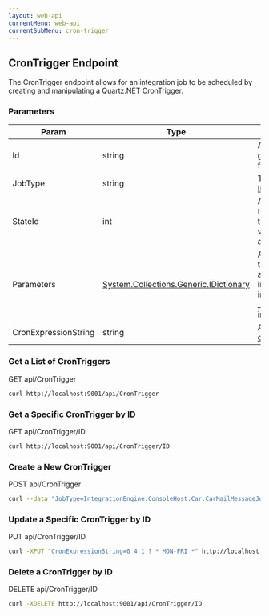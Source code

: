 ```yaml
---
layout: web-api
currentMenu: web-api
currentSubMenu: cron-trigger
---
```


## CronTrigger Endpoint

The CronTrigger endpoint allows for an integration job to be scheduled by creating and manipulating a Quartz.NET CronTrigger.

### Parameters

<div class="table-responsive">
<table class="table table-bordered">
<thead><tr><th>Param</th><th>Type</th><th>Details</th></tr></thead>
<tbody>
    <tr><td>Id</td><td><span class="label label-info">string</span></td>
        <td>A unique, auto-generated identifier for the trigger.</td>
    </tr>
    <tr><td>JobType</td><td><span class="label label-info">string</span></td>
        <td>The <a href="http://msdn.microsoft.com/en-us/library/system.type.fullname%28v=vs.110%29.aspx">FullName</a> of an <a href="integration-jobs.html">Integration Job</a> type.</td>
    </tr>
    <tr><td>StateId</td><td><span class="label label-danger">int</span></td>
        <td>An integer identifier that sets the state of the trigger. Valid values are 0 (active) and 1 (paused).</td>
    </tr>
    <tr>
        <td>Parameters</td>
        <td><a href="https://msdn.microsoft.com/en-us/library/s4ys34ea%28v=vs.110%29.aspx">System.Collections.Generic.IDictionary<string,string></a></td>
        <td>A key/value object that is made available to integration jobs that implement the _IParameterizedJob_ interface.</td>
    </tr>
    <tr><td>CronExpressionString</td><td><span class="label label-info">string</span></td>
    <td>A valid <a href="http://en.wikipedia.org/wiki/Cron#CRON_expression">cron expression</a>.</td>
    </tr>
</tbody>
</table>
</div>

### Get a List of CronTriggers
GET api/CronTrigger
```sh
curl http://localhost:9001/api/CronTrigger
```

### Get a Specific CronTrigger by ID
GET api/CronTrigger/ID
```sh
curl http://localhost:9001/api/CronTrigger/ID
```

### Create a New CronTrigger
POST api/CronTrigger
```sh
curl --data "JobType=IntegrationEngine.ConsoleHost.Car.CarMailMessageJob&CronExpressionString=0 3 4 ? * MON-FRI *&TimeZoneId=America/New_York" http://localhost:9001/api/CronTrigger
```

### Update a Specific CronTrigger by ID
PUT api/CronTrigger/ID
```sh
curl -XPUT "CronExpressionString=0 4 1 ? * MON-FRI *" http://localhost:9001/api/CronTrigger/ID
```

### Delete a CronTrigger by ID
DELETE api/CronTrigger/ID
```sh
curl -XDELETE http://localhost:9001/api/CronTrigger/ID
```
